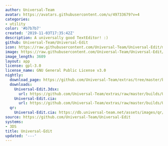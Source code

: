 ```yaml
---
author: Universal-Team
avatar: https://avatars.githubusercontent.com/u/49733679?v=4
categories:
- utility
color: '#b7b7b7'
created: '2019-11-03T17:35:42Z'
description: A universally good TextEditor! :)
github: Universal-Team/Universal-Edit
icon: https://raw.githubusercontent.com/Universal-Team/Universal-Edit/master/3DS/app/icon.png
image: https://raw.githubusercontent.com/Universal-Team/Universal-Edit/master/3DS/app/banner.png
image_length: 3609
layout: app
license: gpl-3.0
license_name: GNU General Public License v3.0
nightly:
  download_page: https://github.com/Universal-Team/extras/tree/master/builds/Universal-Edit
  downloads:
    Universal-Edit.3dsx:
      url: https://github.com/Universal-Team/extras/raw/master/builds/Universal-Edit/Universal-Edit.3dsx
    Universal-Edit.cia:
      url: https://github.com/Universal-Team/extras/raw/master/builds/Universal-Edit/Universal-Edit.cia
  qr:
    Universal-Edit.cia: https://db.universal-team.net/assets/images/qr/nightly/universal-edit.cia.png
source: https://github.com/Universal-Team/Universal-Edit
systems:
- 3DS
title: Universal-Edit
updated: '---'
---
```

